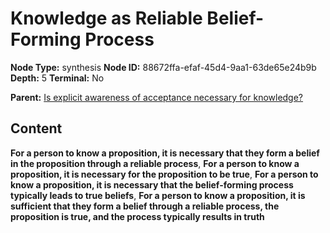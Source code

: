 # Knowledge as Reliable Belief-Forming Process

**Node Type:** synthesis
**Node ID:** 88672ffa-efaf-45d4-9aa1-63de65e24b9b
**Depth:** 5
**Terminal:** No

**Parent:** [Is explicit awareness of acceptance necessary for knowledge?](is-explicit-awareness-of-acceptance-necessary-for-knowledge-antithesis-efbb77dc-ba3a-4624-a0d8-81fef8bdd498.md)

## Content

**For a person to know a proposition, it is necessary that they form a belief in the proposition through a reliable process**, **For a person to know a proposition, it is necessary for the proposition to be true**, **For a person to know a proposition, it is necessary that the belief-forming process typically leads to true beliefs**, **For a person to know a proposition, it is sufficient that they form a belief through a reliable process, the proposition is true, and the process typically results in truth**
